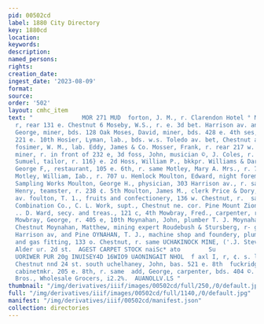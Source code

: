 ```yaml
---
pid: 00502cd
label: 1880 City Directory
key: 1880cd
location: 
keywords: 
description: 
named_persons: 
rights: 
creation_date: 
ingest_date: '2023-08-09'
format: 
source: 
order: '502'
layout: cmhc_item
text: "              MOR 271 MUD  forton, J. M., r. Clarendon Hotel ° Morton, Nathaniel,
  r, rear 131 e. Chestnut 6 Moseby, W.S., r. e. 3d bet. Harrison av. and Pine Moser,
  George, miner, bds. 128 Oak Moses, David, miner, bds. 428 e. 4th ses, W. E., r.
  221 e. 10th Hosier, Lyman, lab., bds. w.s. Toledo av. bet, Chestnut and 2d at, south
  fosimer, W. M., lab. Eddy, James & Co. Mosser, Frank, r. rear 217 w. 4th Boss, George,
  miner, r. in front of 232 e, 3d foss, John, musician ©, J. Coles, r. 110 ¢. 2d foss,
  Sumuel, tailor, r. 116} e. 2d Hoss, William P., bkkpr. Williams & Darby  otley,
  George F,, restaurant, 105 e. 6th, r. same Motley, Mary A. Mrs., r. 707 n. Hemlock
  Motley, William, Iab., r. 707 u. Hemlock Moulton, Edward, night foreman Lake Co.
  Sampling Works Moulton, George H., physician, 303 Harrison av., r. same Houlton,
  Henry, teamster, r. 238 ¢. 5th Moulton, James M., clerk Price & Dory, r. 104 Harrison
  av. foulton, T. 1., fruits and confectionery, 136 w. Chestnut, r.  same fount Lincoln
  Combination Co., C. L. Work, supt., Chestnut ne. cor. Pine Mount Zion Mining Association,
  .. D. Ward, secy. and treas., 121 c, 4th Mowbray, Fred., carpenter, r. 126 w. 6th
  Mowbray, George, r. 405 e, 10th Moynahan, John, plumber T. J. Moynahan, r. {33 ¢.
  Chestnut Moynahan, Matthew, mining expert Roudebush & Stursberg, r- g. 8. 7th bet.
  Harrison av, and Pine OYNAHAN, T. J., machine shop and foundery, plumbing,  steam
  and gas fitting, 133 o. Chestnut, r. same UCHAKINOCK MINE, ('.J. Stevenson, supt.,
  Alder ur. 2d st.  AGEST CARPET STOCK naiSc* ato        Su                                                              sony
  UORIWER PUR 20g INUISEY4D 16WIO9 UAONINGAIT NHOL  f axl I, r, ¢. s. llemlock, bet.
  Chestnut nnd 24 st. south uchelhaney, John, bas. 521 e. 8th  fuckridge, Andrew J.;
  cabinetmkr. 205 e. 8th, r. same  add, George, carpenter, bds. 404 ©. 5th  McMillen
  Bros., Wholesale Grocers, i2.2%.  AUANOLLV.LS "
thumbnail: "/img/derivatives/iiif/images/00502cd/full/250,/0/default.jpg"
full: "/img/derivatives/iiif/images/00502cd/full/1140,/0/default.jpg"
manifest: "/img/derivatives/iiif/00502cd/manifest.json"
collection: directories
---
```

